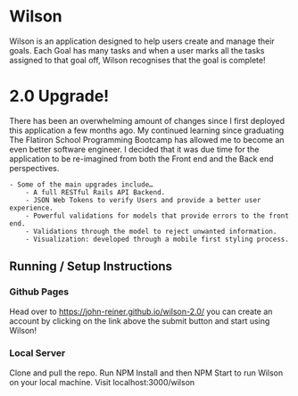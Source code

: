 # Wilson

Wilson is an application designed to help users create and manage their goals. Each Goal has many tasks and when a user marks all the tasks assigned to that goal off, Wilson recognises that the goal is complete!

# 2.0 Upgrade!

There has been an overwhelming amount of changes since I first deployed this application a few months ago. My continued learning since graduating The Flatiron School Programming Bootcamp has allowed me to become an even better software engineer. I decided that it was due time for the application to be re-imagined from both the Front end and the Back end perspectives. 
    
    - Some of the main upgrades include…
        - A full RESTful Rails API Backend.
        - JSON Web Tokens to verify Users and provide a better user experience. 
        - Powerful validations for models that provide errors to the front end.
        - Validations through the model to reject unwanted information.
        - Visualization: developed through a mobile first styling process.

## Running / Setup Instructions

### Github Pages 

Head over to https://john-reiner.github.io/wilson-2.0/ you can create an account by clicking on the link above the submit button and start using Wilson!

### Local Server

Clone and pull the repo. Run NPM Install and then NPM Start to run Wilson on your local machine. Visit localhost:3000/wilson
